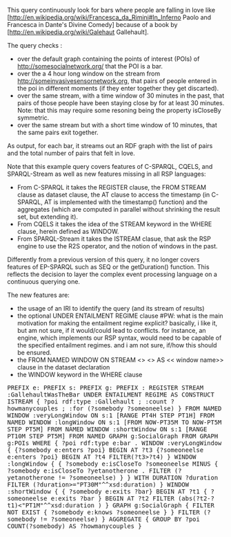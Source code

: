 This query continuously look for bars where people are falling in love like [http://en.wikipedia.org/wiki/Francesca_da_Rimini#In_Inferno Paolo and Francesca in Dante's Divine Comedy] because of a book by [http://en.wikipedia.org/wiki/Galehaut Gallehault]. 

The query checks :
* over the default graph containing the points of interest (POIs) of http://somesocialnetwork.org/ that the POI is a bar. 
* over the a 4 hour long window on the stream from http://someinvasivesensornetwork.org, that pairs of people entered in the poi in different moments (if they enter together they get discarted). 
* over the same stream, with a time window of 30 minutes in the past, that pairs of those people have been staying close by for at least 30 minutes. Note: that this may require some resoning being the property isCloseBy symmetric. 
* over the same stream but with a short time window of 10 minutes, that the same pairs exit together. 

As output, for each bar, it streams out an RDF graph with the list of pairs and the total number of pairs that felt in love. 

Note that this example query covers features of C-SPARQL, CQELS, and SPARQL-Stream as well as new features missing in all RSP languages:
* From C-SPARQL it takes the REGISTER clause, the FROM STREAM clause as dataset clause, the AT clause to access the timestamp (in C-SPARQL, AT is implemented with the timestamp() function) and the aggregates (which are computed in parallel without shrinking the result set, but extending it). 
* From CQELS it takes the idea of the STREAM keyword in the WHERE clause, herein defined as WINDOW. 
* From SPARQL-Stream it takes the ISTREAM clasue, that ask the RSP engine to use the R2S operator, and the notion of windows in the past. 

Differently from a previous version of this query, it no longer covers features of EP-SPARQL such as SEQ or the getDuration() function. This reflects the decision to layer the complex event processing language on a continuous querying one. 

The new features are:
* the usage of an IRI to identify the query (and its stream of results)
* the optional UNDER ENTAILMENT REGIME clause #PW: what is the main motivation for making the entailment regime explicit? basically, i like it, but am not sure, if it would/could lead to conflicts. for instance, an engine, which implements our RSP syntax, would need to be capable of the specified entailment regimes. and i am not sure, if/how this should be ensured.
* the FROM NAMED WINDOW ON STREAM <<stream iri>> <<window>> AS << window name>> clause in the dataset declaration 
* the WINDOW keyword in the WHERE clause

<tt>
 PREFIX e: <http://somevocabulary.org/> 
 PREFIX s: <http://someinvasivesensornetwork.org/streams#>
 PREFIX g: <http://somesocialnetwork.org/graphs#>
 PREFIX : <http://acrasycompany.org/rsp>
 REGISTER STREAM :GallehaultWasTheBar 
 UNDER ENTAILMENT REGIME <http://www.w3.org/ns/entailment/RIF>
 AS
 CONSTRUCT ISTREAM { 
  ?poi rdf:type :Gallehault ; 
       :count ?howmanycouples ;
       :for (?somebody ?someoneelse)   						 
 } 
 FROM NAMED WINDOW :veryLongWindow ON s:1 [RANGE PT4H STEP PT1H] 
 FROM NAMED WINDOW :longWindow ON s:1 [FROM NOW-PT35M TO NOW-PT5M STEP PT5M] 
 FROM NAMED WINDOW :shortWindow ON s:1 [RANGE PT10M STEP PT5M]
 FROM NAMED GRAPH g:SocialGraph
 FROM GRAPH g:POIs
 WHERE {
  ?poi rdf:type e:bar . 
  WINDOW :veryLongWindow {
        {?somebody e:enters ?poi} BEGIN AT ?t3
        {?someoneelse e:enters ?poi} BEGIN AT ?t4
        FILTER(?t3>?t4) 
  }
  WINDOW :longWindow {
      {
        ?somebody e:isCloseTo ?someoneelse 
        MINUS { ?somebody e:isCloseTo ?yetanotherone . FILTER (?yetanotherone != ?someoneelse) } 
      } WITH DURATION ?duration
      FILTER (?duration>="PT30M"^^xsd:duration)
  }
  WINDOW :shortWindow {
      { ?somebody e:exits ?bar} BEGIN AT ?t1
      { ?someoneelse e:exits ?bar } BEGIN AT ?t2 
      FILTER (abs(?t2-?t1)<"PT1M"^^xsd:duration )
  }
  GRAPH g:SocialGraph { 
      FILTER NOT EXIST { ?somebody e:knows ?someoneelse }
  }
  FILTER (?somebody != ?someoneelse)
 }
 AGGREGATE {
  GROUP BY ?poi 
  COUNT(?somebody) AS ?howmanycouples 
 }
</tt>
